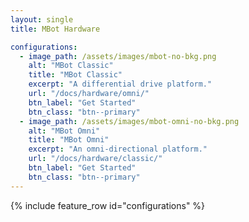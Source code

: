 ```yaml
---
layout: single
title: MBot Hardware

configurations:
  - image_path: /assets/images/mbot-no-bkg.png
    alt: "MBot Classic"
    title: "MBot Classic"
    excerpt: "A differential drive platform."
    url: "/docs/hardware/omni/"
    btn_label: "Get Started"
    btn_class: "btn--primary"
  - image_path: /assets/images/mbot-omni-no-bkg.png
    alt: "MBot Omni"
    title: "MBot Omni"
    excerpt: "An omni-directional platform."
    url: "/docs/hardware/classic/"
    btn_label: "Get Started"
    btn_class: "btn--primary"
---
```


{% include feature_row id="configurations" %}
